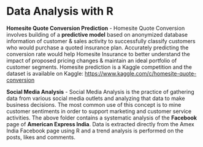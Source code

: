 # Data Analysis with R

**Homesite Quote Conversion Prediction** - Homesite Quote Conversion involves building of a **predictive model** based on anonymized database information of customer & sales activity to successfully classify customers who would purchase a quoted insurance plan. Accurately predicting the conversion rate would help Homesite Insurance to better understand the impact of proposed pricing changes & maintain an ideal portfolio of customer segments. Homesite prediction is a Kaggle competition and the dataset is available on Kaggle: https://www.kaggle.com/c/homesite-quote-conversion 


**Social Media Analysis** - Social Media Analysis is the practice of gathering data from various social media outlets and analyzing that data to make business decisions. The most common use of this concept is to mine customer sentiments in order to support marketing and customer service activities. The above folder contains a systematic analysis of the **Facebook** page of **American Express India**. Data is extracted directly from the Amex India Facebook page using R and a trend analysis is performed on the posts, likes and comments. 